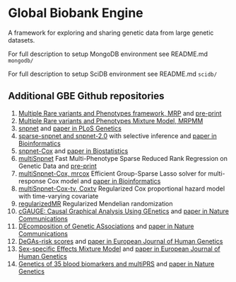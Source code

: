 # Global Biobank Engine
A framework for exploring and sharing genetic data from large genetic datasets.

For full description to setup MongoDB environment see README.md `mongodb/`

For full description to setup SciDB environment see README.md `scidb/`

## Additional GBE Github repositories

1. [Multiple Rare variants and Phenotypes framework, MRP](https://github.com/rivas-lab/mrp) and [pre-print](https://www.biorxiv.org/content/10.1101/257162v7)
2. [Multiple Rare variants and Phenotypes Mixture Model, MRPMM](https://github.com/rivas-lab/mrp)
3. [snpnet](https://github.com/rivas-lab/snpnet) and [paper in PLoS Genetics](https://journals.plos.org/plosgenetics/article?id=10.1371/journal.pgen.1009141)
4. [sparse-snpnet and snpnet-2.0](https://github.com/rivas-lab/snpnet/tree/compact) with selective inference and [paper in Bioinformatics](https://academic.oup.com/bioinformatics/advance-article-abstract/doi/10.1093/bioinformatics/btab452/6306404?redirectedFrom=fulltext)
5. [snpnet-Cox](https://github.com/rivas-lab/snpnet) and [paper in Biostatistics](https://academic.oup.com/biostatistics/advance-article-abstract/doi/10.1093/biostatistics/kxaa038/5912682)
6. [multiSnpnet](https://github.com/junyangq/multisnpnet) Fast Multi-Phenotype Sparse Reduced Rank Regression on Genetic Data and [pre-print](https://www.biorxiv.org/content/10.1101/2020.05.30.125252v1)
7. [multiSnpnet-Cox, mrcox](https://github.com/rivas-lab/multisnpnet-Cox) Efficient Group-Sparse Lasso solver for multi-response Cox model and [paper in Bioinformatics](https://academic.oup.com/bioinformatics/advance-article-abstract/doi/10.1093/bioinformatics/btab095/6131673?redirectedFrom=fulltext)
8. [multiSnpnet-Cox-tv, Coxtv](https://github.com/rivas-lab/multisnpnet-Cox-tv) Regularized Cox proportional hazard model with time-varying covariate 
9. [regularizedMR](https://github.com/rivas-lab/regularizedMR) Regularized Mendelian randomization
10. [cGAUGE: Causal Graphical Analysis Using GEnetics](https://github.com/david-dd-amar/cGAUGE/) and [paper in Nature Communications](https://www.nature.com/articles/s41467-020-20516-2)
11. [DEcomposition of Genetic ASsociations](https://github.com/rivas-lab/public-resources/tree/master/uk_biobank/DeGAs) and [paper in Nature Communications](https://www.nature.com/articles/s41467-019-11953-9)
12. [DeGAs-risk scores](https://github.com/rivas-lab/degas-risk) and [paper in European Journal of Human Genetics](https://www.nature.com/articles/s41431-021-00813-0)
13. [Sex-specific Effects Mixture Model](https://github.com/rivas-lab/semm) and [paper in European Journal of Human Genetics](https://www.nature.com/articles/s41431-020-00712-w)
14. [Genetics of 35 blood biomarkers and multiPRS](http://github.com/rivas-lab/biomarkers) and [paper in Nature Genetics](https://www.nature.com/articles/s41588-020-00757-z#Sec36)


